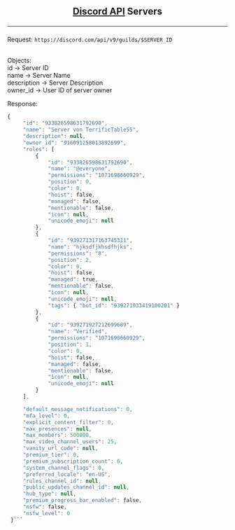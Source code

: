 ## <p align="center">[Discord API](DISCORD_API)  Servers</p><hr>

Request: ```https://discord.com/api/v9/guilds/$SERVER_ID```

<br>
Objects:<br>
id -> Server ID<br>
name -> Server Name<br>
description -> Server Description<br>
owner_id -> User ID of server owner<br>


Response:
```a
{
	 "id": "933826598631792690",
	 "name": "Server von TerrificTable55",
	 "description": null,
	 "owner_id": "916091258013892699",
	 "roles": [
		 {
			 "id": "933826598631792690",
			 "name": "@everyone",
			 "permissions": "1071698660929",
			 "position": 0,
			 "color": 0,
			 "hoist": false,
			 "managed": false,
			 "mentionable": false,
			 "icon": null,
			 "unicode_emoji": null
		 },
		 {
			 "id": "939271317163745311",
			 "name": "hjksdfjkhsdfhjks",
			 "permissions": "8",
			 "position": 2,
			 "color": 0,
			 "hoist": false,
			 "managed": true,
			 "mentionable": false,
			 "icon": null,
			 "unicode_emoji": null,
			 "tags": { "bot_id": "939271033419100201" }
		 },
		 {
			 "id": "939271927212699689",
			 "name": "Verified",
			 "permissions": "1071698660929",
			 "position": 1,
			 "color": 0,
			 "hoist": false,
			 "managed": false,
			 "mentionable": false,
			 "icon": null,
			 "unicode_emoji": null
		 }
	 ],

	 "default_message_notifications": 0,
	 "mfa_level": 0,
	 "explicit_content_filter": 0,
	 "max_presences": null,
	 "max_members": 500000,
	 "max_video_channel_users": 25,
	 "vanity_url_code": null,
	 "premium_tier": 0,
	 "premium_subscription_count": 0,
	 "system_channel_flags": 0,
	 "preferred_locale": "en-US",
	 "rules_channel_id": null,
	 "public_updates_channel_id": null,
	 "hub_type": null,
	 "premium_progress_bar_enabled": false,
	 "nsfw": false,
	 "nsfw_level": 0
 }```